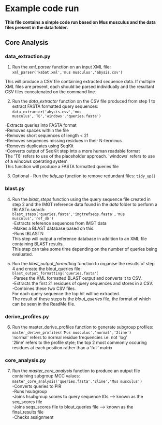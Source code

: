 # Example code run

#### This file contains a simple code run based on Mus musculus and the data files present in the data folder. 

## Core Analysis

### data_extraction.py 
1) Run the *xml_parser* function on an input XML file: `xml_parser('kabat.xml','mus musculus','abysis.csv')` 

This will produce a CSV file containing extracted sequence data. 
If multiple XML files are present, each should be parsed individually and the resultant CSV files concatenated on the command line. 

2) Run the *data_extractor* function on the CSV file produced from step 1 to extract FASTA formatted query sequences: `data_extractor('abysis.csv','mus musculus','T6','windows','queries.fasta')`  
  
-Extracts queries into FASTA format  
-Removes spaces within the file   
-Removes short sequences of length < 21  
-Removes sequences missing residues in their N-terminus  
-Removes duplicates using SeqKit  
-Converts output of SeqKit step into a more human readable format    
The 'T6' refers to use of the placeholder approach. 'windows' refers to use of a windows operating system  
This function will produce a FASTA formatted queries file 

3) Optional - Run the *tidy_up* function to remove redundant files: `tidy_up()`  

### blast.py
4) Run the *blast_steps* function using the query sequence file created in step 2 and the IMGT reference data found in the *data* folder to perform a tBLASTn search: `blast_steps('queries.fasta','imgtrefseqs.fasta','mus musculus','ref_db')`  
-Extracts reference sequences from IMGT data  
-Makes a BLAST database based on this  
-Runs tBLASTN  
This step will output a reference database in addition to an XML file containing BLAST results.    
This step can take some time depending on the number of queries being evaluated.    

5) Run the *blast_output_formatting* function to organise the results of step 4 and create the blout_queries file: `blast_output_formatting('queries.fasta')`  
-Parses the XML formatted BLAST output and converts it to CSV.  
-Extracts the first 21 residues of query sequences and stores in a CSV.  
-Combines these two CSV files.  
For each query sequence the top hit will be extracted.  
The result of these steps is the *blout_queries* file, the format of which can be seen in the ReadMe file.   

### derive_profiles.py

6) Run the master_derive_profiles function to generate subgroup profiles: `master_derive_profiles('Mus musculus','normal','2line')`  
'normal' refers to normal residue frequencies i.e. not 'log'  
'2line' refers to the profile style; the top 2 most commonly occuring residues at each position rather than a 'full' matrix  

### core_analysis.py

7) Run the *master_core_analysis* function to produce an output file containing subgroup MCC values: `master_core_analysis('queries.fasta','2line','Mus musculus')`  
-Converts queries to PIR  
-Runs hsubgroup   
-Joins hsubgroup scores to query sequence IDs --> known as the seq_scores file  
-Joins seqs_scores file to blout_queries file  --> known as the final_results file  
-Checks assignment  
